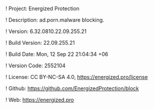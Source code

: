 ! Project: Energized Protection

! Description: ad.porn.malware blocking.

! Version: 6.32.0810.22.09.255.21

! Build Version: 22.09.255.21

! Build Date: Mon, 12 Sep 22 21:04:34 +06

! Version Code: 2552104

! License: CC BY-NC-SA 4.0, https://energized.pro/license

! Github: https://github.com/EnergizedProtection/block

! Web: https://energized.pro
